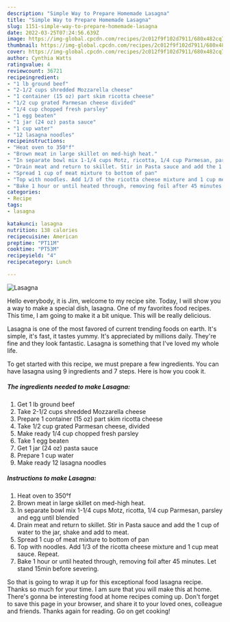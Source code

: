 ```yaml
---
description: "Simple Way to Prepare Homemade Lasagna"
title: "Simple Way to Prepare Homemade Lasagna"
slug: 1151-simple-way-to-prepare-homemade-lasagna
date: 2022-03-25T07:24:56.639Z
image: https://img-global.cpcdn.com/recipes/2c012f9f102d7911/680x482cq70/lasagna-recipe-main-photo.jpg
thumbnail: https://img-global.cpcdn.com/recipes/2c012f9f102d7911/680x482cq70/lasagna-recipe-main-photo.jpg
cover: https://img-global.cpcdn.com/recipes/2c012f9f102d7911/680x482cq70/lasagna-recipe-main-photo.jpg
author: Cynthia Watts
ratingvalue: 4
reviewcount: 36721
recipeingredient:
- "1 lb ground beef"
- "2-1/2 cups shredded Mozzarella cheese"
- "1 container (15 oz) part skim ricotta cheese"
- "1/2 cup grated Parmesan cheese divided"
- "1/4 cup chopped fresh parsley"
- "1 egg beaten"
- "1 jar (24 oz) pasta sauce"
- "1 cup water"
- "12 lasagna noodles"
recipeinstructions:
- "Heat oven to 350°f"
- "Brown meat in large skillet on med-high heat."
- "In separate bowl mix 1-1/4 cups Motz, ricotta, 1/4 cup Parmesan, parsley and egg until blended"
- "Drain meat and return to skillet. Stir in Pasta sauce and add the 1 cup of water to the jar, shake and add to meat."
- "Spread 1 cup of meat mixture to bottom of pan"
- "Top with noodles. Add 1/3 of the ricotta cheese mixture and 1 cup meat sauce. Repeat."
- "Bake 1 hour or until heated through, removing foil after 45 minutes. Let stand 15min before severing."
categories:
- Recipe
tags:
- lasagna

katakunci: lasagna 
nutrition: 138 calories
recipecuisine: American
preptime: "PT11M"
cooktime: "PT53M"
recipeyield: "4"
recipecategory: Lunch

---
```



![Lasagna](https://img-global.cpcdn.com/recipes/2c012f9f102d7911/680x482cq70/lasagna-recipe-main-photo.jpg)

Hello everybody, it is Jim, welcome to my recipe site. Today, I will show you a way to make a special dish, lasagna. One of my favorites food recipes. This time, I am going to make it a bit unique. This will be really delicious.



Lasagna is one of the most favored of current trending foods on earth. It's simple, it's fast, it tastes yummy. It's appreciated by millions daily. They're fine and they look fantastic. Lasagna is something that I've loved my whole life.


To get started with this recipe, we must prepare a few ingredients. You can have lasagna using 9 ingredients and 7 steps. Here is how you cook it.

<!--inarticleads1-->

##### The ingredients needed to make Lasagna:

1. Get 1 lb ground beef
1. Take 2-1/2 cups shredded Mozzarella cheese
1. Prepare 1 container (15 oz) part skim ricotta cheese
1. Take 1/2 cup grated Parmesan cheese, divided
1. Make ready 1/4 cup chopped fresh parsley
1. Take 1 egg beaten
1. Get 1 jar (24 oz) pasta sauce
1. Prepare 1 cup water
1. Make ready 12 lasagna noodles




<!--inarticleads2-->

##### Instructions to make Lasagna:

1. Heat oven to 350°f
1. Brown meat in large skillet on med-high heat.
1. In separate bowl mix 1-1/4 cups Motz, ricotta, 1/4 cup Parmesan, parsley and egg until blended
1. Drain meat and return to skillet. Stir in Pasta sauce and add the 1 cup of water to the jar, shake and add to meat.
1. Spread 1 cup of meat mixture to bottom of pan
1. Top with noodles. Add 1/3 of the ricotta cheese mixture and 1 cup meat sauce. Repeat.
1. Bake 1 hour or until heated through, removing foil after 45 minutes. Let stand 15min before severing.




So that is going to wrap it up for this exceptional food lasagna recipe. Thanks so much for your time. I am sure that you will make this at home. There's gonna be interesting food at home recipes coming up. Don't forget to save this page in your browser, and share it to your loved ones, colleague and friends. Thanks again for reading. Go on get cooking!
